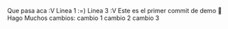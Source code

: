 Que pasa aca :V
Linea 1 :=)
Linea 3 :V
Este es el primer commit de demo 🛴
Hago Muchos cambios:
cambio 1
cambio 2
cambio 3